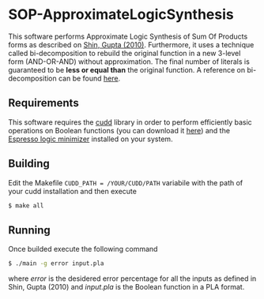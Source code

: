 # SOP-ApproximateLogicSynthesis

This software performs Approximate Logic Synthesis of Sum Of Products forms as described on [Shin, Gupta (2010)](https://www.researchgate.net/publication/221341253_Approximate_logic_synthesis_for_error_tolerant_applications). Furthermore, it uses a technique called bi-decomposition to rebuild the original function in a new 3-level form (AND-OR-AND) without approximation. The final number of literals is guaranteed to be **less or equal than** the original function. A reference on bi-decomposition can be found [here](https://upcommons.upc.edu/bitstream/handle/2117/126070/01201580.pdf).

## Requirements

This software requires the [cudd](https://web.mit.edu/sage/export/tmp/y/usr/share/doc/polybori/cudd/cuddExtDet.html) library in order to perform efficiently basic operations on Boolean functions (you can download it [here](https://github.com/ivmai/cudd/releases)) and the [Espresso logic minimizer](https://ptolemy.berkeley.edu/projects/embedded/pubs/downloads/espresso/index.htm) installed on your system.

## Building

Edit the Makefile `CUDD_PATH = /YOUR/CUDD/PATH` variabile with the path of your cudd installation and then execute
```bash
$ make all
```

## Running

Once builded execute the following command
```bash
$ ./main -g error input.pla
```
where *error* is the desidered error percentage for all the inputs as defined in Shin, Gupta (2010) and *input.pla* is the Boolean function in a PLA format.

